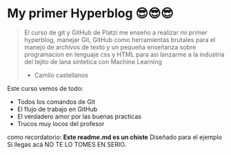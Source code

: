 # My primer Hyperblog 😎😎😎


>El curso de git y GitHub de Platzi me enseño a realizar mi primer hyperblog, manejar Git, GitHub como herramientas brutales para el manejo de archivos de texto y un pequeña enseñanza sobre programacion en lenguaje css y HTML para asi lanzarme a la industria del tejito de lana síntetica con Machine Learning
> - Camilo castellanos

Este curso vemos de todo:
* Todos los comandos de Git
* El flujo de trabajo en GitHub
* El verdadero amor por las buenas practicas
* Trucos muy locos del profesor

como recordatorio:
    **Este readme.md es un chiste** Diseñado para el ejemplo
Si llegas acá NO TE LO TOMES EN SERIO.